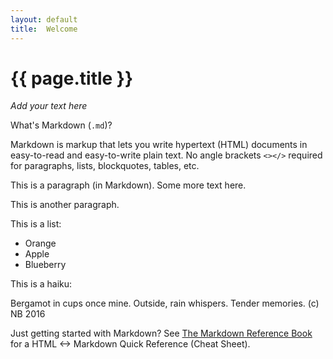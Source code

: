 ```yaml
---
layout: default
title:  Welcome
---
```


# {{ page.title }}


_Add your text here_


What's Markdown (`.md`)?

Markdown is markup that lets you write hypertext (HTML) documents
in easy-to-read and easy-to-write plain text.
No angle brackets `<></>` required for
paragraphs, lists, blockquotes, tables, etc.


This is a paragraph (in Markdown). Some more
text here.

This is another paragraph.

This is a list:

- Orange
- Apple
- Blueberry

This is a haiku:

Bergamot in cups
once mine. Outside, rain whispers.
Tender memories.
(c) NB 2016


Just getting started with Markdown?
See [The Markdown Reference Book][writekit] for a
HTML <-> Markdown Quick Reference (Cheat Sheet).


[writekit]: http://writekit.github.io
